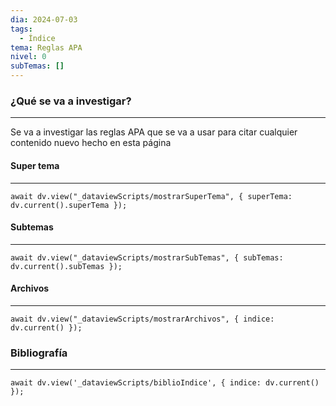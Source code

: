 ```yaml
---
dia: 2024-07-03
tags:
  - Índice
tema: Reglas APA
nivel: 0
subTemas: []
---
```

### ¿Qué se va a investigar?
---
Se va a investigar las reglas APA que se va a usar para citar cualquier contenido nuevo hecho en esta página


#### Super tema
---
```dataviewjs
await dv.view("_dataviewScripts/mostrarSuperTema", { superTema: dv.current().superTema });
```

#### Subtemas
---
```dataviewjs
await dv.view("_dataviewScripts/mostrarSubTemas", { subTemas: dv.current().subTemas });
```


#### Archivos
---
```dataviewjs
await dv.view("_dataviewScripts/mostrarArchivos", { indice: dv.current() });
```


### Bibliografía
---
```dataviewjs
await dv.view('_dataviewScripts/biblioIndice', { indice: dv.current() });
```